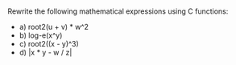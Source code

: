 #

Rewrite the following mathematical expressions using C functions:

- a) root2(u + v) * w^2
- b) log-e(x^y)
- c) root2((x - y)^3)
- d) |x * y - w / z|
